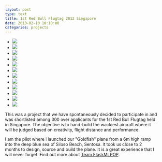 ```yaml
---
layout: post
type: text
title: 1st Red Bull Flugtag 2012 Singapore
date: 2013-02-10 10:18:00
categories: projects
---
```

<ul class="rslides">
    <li><img src="/img/flugtag-00.jpg" /></li>
    <li><img src="/img/flugtag-01.jpg" /></li>
    <li><img src="/img/flugtag-02.jpg" /></li>
    <li><img src="/img/flugtag-03.jpg" /></li>
    <li><img src="/img/flugtag-04.jpg" /></li>
    <li><img src="/img/flugtag-05.jpg" /></li>
    <li><img src="/img/flugtag-06.jpg" /></li>
    <li><img src="/img/flugtag-07.jpg" /></li>
    <li><img src="/img/flugtag-08.jpg" /></li>
    <li><img src="/img/flugtag-09.jpg" /></li>
    <li><img src="/img/flugtag-10.jpg" /></li>
    <li><img src="/img/flugtag-11.jpg" /></li>
</ul>

This was a project that we have spontaneously decided to participate in and was shortlisted among 300 over applicants for the 1st Red Bull Flugtag held in Singapore. The objective is to hand-build the wackiest aircraft where it will be judged based on creativity, flight distance and performance.

I am the pilot where I launched our "Goldfish" plane from a 6m high ramp into the deep blue sea of Siloso Beach, Sentosa. It took us close to 2 months to design, source and build the plane. It is a great experience that I will never forget. Find out more about [Team FlaskMLPOP](http://www.facebook.com/flaskmlpop).
